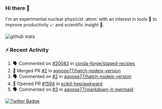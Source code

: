 ### Hi there 👋 

I'm an experimental nuclear physicist :atom: with an interest in tools :wrench: to improve productivity :chart_with_upwards_trend: and scientific insight :telescope:.

![github stats](https://github-readme-stats.vercel.app/api?username=agoose77&show_icons=true&hide_rank=true&hide_title=true&bg_color=30,e76445,904e95&text_color=efe3ec&icon_color=efe3ec)
<!--
**agoose77/agoose77** is a ✨ _special_ ✨ repository because its `README.md` (this file) appears on your GitHub profile.

Here are some ideas to get you started:

- 🔭 I’m currently working on ...
- 🌱 I’m currently learning ...
- 👯 I’m looking to collaborate on ...
- 🤔 I’m looking for help with ...
- 💬 Ask me about ...
- 📫 How to reach me: ...
- 😄 Pronouns: ...
- ⚡ Fun fact: ...
-->

### :zap: Recent Activity
<!--START_SECTION:activity-->
1. 🗣 Commented on [#20083](https://github.com/conda-forge/staged-recipes/issues/20083) in [conda-forge/staged-recipes](https://github.com/conda-forge/staged-recipes)
2. 🎉 Merged PR [#2](https://github.com/agoose77/hatch-nodejs-version/pull/2) in [agoose77/hatch-nodejs-version](https://github.com/agoose77/hatch-nodejs-version)
3. 🗣 Commented on [#2](https://github.com/agoose77/hatch-nodejs-version/issues/2) in [agoose77/hatch-nodejs-version](https://github.com/agoose77/hatch-nodejs-version)
4. 💪 Opened PR [#1594](https://github.com/scikit-hep/awkward/pull/1594) in [scikit-hep/awkward](https://github.com/scikit-hep/awkward)
5. 🗣 Commented on [#3](https://github.com/agoose77/markdown-it-mermaid/issues/3) in [agoose77/markdown-it-mermaid](https://github.com/agoose77/markdown-it-mermaid)
<!--END_SECTION:activity-->


[![Twitter Badge](https://img.shields.io/twitter/follow/agoose77?style=flat-square&logo=Twitter&logoColor=white&color=cornflowerblue)](https://twitter.com/agoose77)
